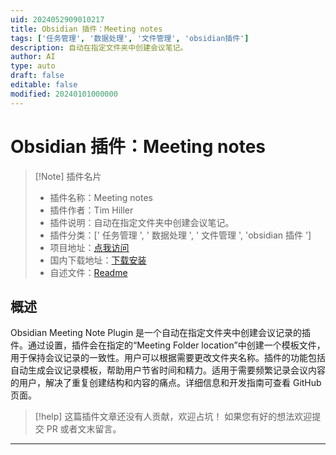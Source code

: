 ```yaml
---
uid: 2024052909010217
title: Obsidian 插件：Meeting notes
tags: ['任务管理', '数据处理', '文件管理', 'obsidian插件']
description: 自动在指定文件夹中创建会议笔记。
author: AI
type: auto
draft: false
editable: false
modified: 20240101000000
---
```


# Obsidian 插件：Meeting notes

> [!Note] 插件名片
> - 插件名称：Meeting notes
> - 插件作者：Tim Hiller
> - 插件说明：自动在指定文件夹中创建会议笔记。
> - 插件分类：[' 任务管理 ', ' 数据处理 ', ' 文件管理 ', 'obsidian 插件 ']
> - 项目地址：[点我访问](https://github.com/TimHi/obsidian-meeting-notes)
> - 国内下载地址：[下载安装](https://pkmer.cn/products/plugin/pluginMarket/?obsidian-meeting-notes)
> - 自述文件：[Readme](https://ghproxy.net/https://raw.githubusercontent.com/TimHi/obsidian-meeting-notes/master/README.md)

## 概述

Obsidian Meeting Note Plugin 是一个自动在指定文件夹中创建会议记录的插件。通过设置，插件会在指定的“Meeting Folder location”中创建一个模板文件，用于保持会议记录的一致性。用户可以根据需要更改文件夹名称。插件的功能包括自动生成会议记录模板，帮助用户节省时间和精力。适用于需要频繁记录会议内容的用户，解决了重复创建结构和内容的痛点。详细信息和开发指南可查看 GitHub 页面。

> [!help]
> 这篇插件文章还没有人贡献，欢迎占坑！
> 如果您有好的想法欢迎提交 PR 或者文末留言。

---



